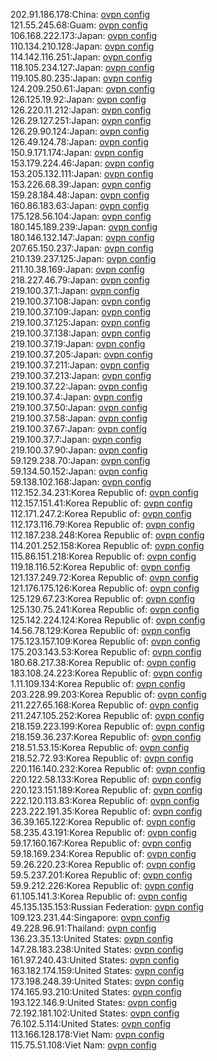 202.91.186.178:China: [ovpn config](vpn/202_91_186_178.ovpn)  
121.55.245.68:Guam: [ovpn config](vpn/121_55_245_68.ovpn)  
106.168.222.173:Japan: [ovpn config](vpn/106_168_222_173.ovpn)  
110.134.210.128:Japan: [ovpn config](vpn/110_134_210_128.ovpn)  
114.142.116.251:Japan: [ovpn config](vpn/114_142_116_251.ovpn)  
118.105.234.127:Japan: [ovpn config](vpn/118_105_234_127.ovpn)  
119.105.80.235:Japan: [ovpn config](vpn/119_105_80_235.ovpn)  
124.209.250.61:Japan: [ovpn config](vpn/124_209_250_61.ovpn)  
126.125.19.92:Japan: [ovpn config](vpn/126_125_19_92.ovpn)  
126.220.11.212:Japan: [ovpn config](vpn/126_220_11_212.ovpn)  
126.29.127.251:Japan: [ovpn config](vpn/126_29_127_251.ovpn)  
126.29.90.124:Japan: [ovpn config](vpn/126_29_90_124.ovpn)  
126.49.124.78:Japan: [ovpn config](vpn/126_49_124_78.ovpn)  
150.9.171.174:Japan: [ovpn config](vpn/150_9_171_174.ovpn)  
153.179.224.46:Japan: [ovpn config](vpn/153_179_224_46.ovpn)  
153.205.132.111:Japan: [ovpn config](vpn/153_205_132_111.ovpn)  
153.226.68.39:Japan: [ovpn config](vpn/153_226_68_39.ovpn)  
159.28.184.48:Japan: [ovpn config](vpn/159_28_184_48.ovpn)  
160.86.183.63:Japan: [ovpn config](vpn/160_86_183_63.ovpn)  
175.128.56.104:Japan: [ovpn config](vpn/175_128_56_104.ovpn)  
180.145.189.239:Japan: [ovpn config](vpn/180_145_189_239.ovpn)  
180.146.132.147:Japan: [ovpn config](vpn/180_146_132_147.ovpn)  
207.65.150.237:Japan: [ovpn config](vpn/207_65_150_237.ovpn)  
210.139.237.125:Japan: [ovpn config](vpn/210_139_237_125.ovpn)  
211.10.38.169:Japan: [ovpn config](vpn/211_10_38_169.ovpn)  
218.227.46.79:Japan: [ovpn config](vpn/218_227_46_79.ovpn)  
219.100.37.1:Japan: [ovpn config](vpn/219_100_37_1.ovpn)  
219.100.37.108:Japan: [ovpn config](vpn/219_100_37_108.ovpn)  
219.100.37.109:Japan: [ovpn config](vpn/219_100_37_109.ovpn)  
219.100.37.125:Japan: [ovpn config](vpn/219_100_37_125.ovpn)  
219.100.37.138:Japan: [ovpn config](vpn/219_100_37_138.ovpn)  
219.100.37.19:Japan: [ovpn config](vpn/219_100_37_19.ovpn)  
219.100.37.205:Japan: [ovpn config](vpn/219_100_37_205.ovpn)  
219.100.37.211:Japan: [ovpn config](vpn/219_100_37_211.ovpn)  
219.100.37.213:Japan: [ovpn config](vpn/219_100_37_213.ovpn)  
219.100.37.22:Japan: [ovpn config](vpn/219_100_37_22.ovpn)  
219.100.37.4:Japan: [ovpn config](vpn/219_100_37_4.ovpn)  
219.100.37.50:Japan: [ovpn config](vpn/219_100_37_50.ovpn)  
219.100.37.58:Japan: [ovpn config](vpn/219_100_37_58.ovpn)  
219.100.37.67:Japan: [ovpn config](vpn/219_100_37_67.ovpn)  
219.100.37.7:Japan: [ovpn config](vpn/219_100_37_7.ovpn)  
219.100.37.90:Japan: [ovpn config](vpn/219_100_37_90.ovpn)  
59.129.238.70:Japan: [ovpn config](vpn/59_129_238_70.ovpn)  
59.134.50.152:Japan: [ovpn config](vpn/59_134_50_152.ovpn)  
59.138.102.168:Japan: [ovpn config](vpn/59_138_102_168.ovpn)  
112.152.34.231:Korea Republic of: [ovpn config](vpn/112_152_34_231.ovpn)  
112.157.151.41:Korea Republic of: [ovpn config](vpn/112_157_151_41.ovpn)  
112.171.247.2:Korea Republic of: [ovpn config](vpn/112_171_247_2.ovpn)  
112.173.116.79:Korea Republic of: [ovpn config](vpn/112_173_116_79.ovpn)  
112.187.238.248:Korea Republic of: [ovpn config](vpn/112_187_238_248.ovpn)  
114.201.252.158:Korea Republic of: [ovpn config](vpn/114_201_252_158.ovpn)  
115.86.151.218:Korea Republic of: [ovpn config](vpn/115_86_151_218.ovpn)  
119.18.116.52:Korea Republic of: [ovpn config](vpn/119_18_116_52.ovpn)  
121.137.249.72:Korea Republic of: [ovpn config](vpn/121_137_249_72.ovpn)  
121.176.175.126:Korea Republic of: [ovpn config](vpn/121_176_175_126.ovpn)  
125.129.67.23:Korea Republic of: [ovpn config](vpn/125_129_67_23.ovpn)  
125.130.75.241:Korea Republic of: [ovpn config](vpn/125_130_75_241.ovpn)  
125.142.224.124:Korea Republic of: [ovpn config](vpn/125_142_224_124.ovpn)  
14.56.78.129:Korea Republic of: [ovpn config](vpn/14_56_78_129.ovpn)  
175.123.157.109:Korea Republic of: [ovpn config](vpn/175_123_157_109.ovpn)  
175.203.143.53:Korea Republic of: [ovpn config](vpn/175_203_143_53.ovpn)  
180.68.217.38:Korea Republic of: [ovpn config](vpn/180_68_217_38.ovpn)  
183.108.24.223:Korea Republic of: [ovpn config](vpn/183_108_24_223.ovpn)  
1.11.109.134:Korea Republic of: [ovpn config](vpn/1_11_109_134.ovpn)  
203.228.99.203:Korea Republic of: [ovpn config](vpn/203_228_99_203.ovpn)  
211.227.65.168:Korea Republic of: [ovpn config](vpn/211_227_65_168.ovpn)  
211.247.105.252:Korea Republic of: [ovpn config](vpn/211_247_105_252.ovpn)  
218.159.223.199:Korea Republic of: [ovpn config](vpn/218_159_223_199.ovpn)  
218.159.36.237:Korea Republic of: [ovpn config](vpn/218_159_36_237.ovpn)  
218.51.53.15:Korea Republic of: [ovpn config](vpn/218_51_53_15.ovpn)  
218.52.72.93:Korea Republic of: [ovpn config](vpn/218_52_72_93.ovpn)  
220.116.140.232:Korea Republic of: [ovpn config](vpn/220_116_140_232.ovpn)  
220.122.58.133:Korea Republic of: [ovpn config](vpn/220_122_58_133.ovpn)  
220.123.151.189:Korea Republic of: [ovpn config](vpn/220_123_151_189.ovpn)  
222.120.113.83:Korea Republic of: [ovpn config](vpn/222_120_113_83.ovpn)  
223.222.191.35:Korea Republic of: [ovpn config](vpn/223_222_191_35.ovpn)  
36.39.165.122:Korea Republic of: [ovpn config](vpn/36_39_165_122.ovpn)  
58.235.43.191:Korea Republic of: [ovpn config](vpn/58_235_43_191.ovpn)  
59.17.160.167:Korea Republic of: [ovpn config](vpn/59_17_160_167.ovpn)  
59.18.169.234:Korea Republic of: [ovpn config](vpn/59_18_169_234.ovpn)  
59.26.220.23:Korea Republic of: [ovpn config](vpn/59_26_220_23.ovpn)  
59.5.237.201:Korea Republic of: [ovpn config](vpn/59_5_237_201.ovpn)  
59.9.212.226:Korea Republic of: [ovpn config](vpn/59_9_212_226.ovpn)  
61.105.141.3:Korea Republic of: [ovpn config](vpn/61_105_141_3.ovpn)  
45.135.135.153:Russian Federation: [ovpn config](vpn/45_135_135_153.ovpn)  
109.123.231.44:Singapore: [ovpn config](vpn/109_123_231_44.ovpn)  
49.228.96.91:Thailand: [ovpn config](vpn/49_228_96_91.ovpn)  
136.23.35.13:United States: [ovpn config](vpn/136_23_35_13.ovpn)  
147.28.183.238:United States: [ovpn config](vpn/147_28_183_238.ovpn)  
161.97.240.43:United States: [ovpn config](vpn/161_97_240_43.ovpn)  
163.182.174.159:United States: [ovpn config](vpn/163_182_174_159.ovpn)  
173.198.248.39:United States: [ovpn config](vpn/173_198_248_39.ovpn)  
174.165.93.210:United States: [ovpn config](vpn/174_165_93_210.ovpn)  
193.122.146.9:United States: [ovpn config](vpn/193_122_146_9.ovpn)  
72.192.181.102:United States: [ovpn config](vpn/72_192_181_102.ovpn)  
76.102.5.114:United States: [ovpn config](vpn/76_102_5_114.ovpn)  
113.166.128.178:Viet Nam: [ovpn config](vpn/113_166_128_178.ovpn)  
115.75.51.108:Viet Nam: [ovpn config](vpn/115_75_51_108.ovpn)  
